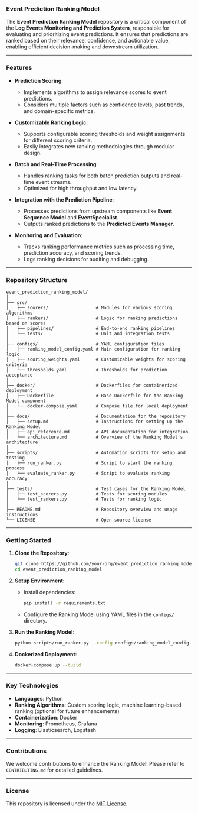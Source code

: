 ### **Event Prediction Ranking Model**

The **Event Prediction Ranking Model** repository is a critical component of the **Log Events Monitoring and Prediction System**, responsible for evaluating and prioritizing event predictions. It ensures that predictions are ranked based on their relevance, confidence, and actionable value, enabling efficient decision-making and downstream utilization.

---

### **Features**
- **Prediction Scoring**:
  - Implements algorithms to assign relevance scores to event predictions.
  - Considers multiple factors such as confidence levels, past trends, and domain-specific metrics.

- **Customizable Ranking Logic**:
  - Supports configurable scoring thresholds and weight assignments for different scoring criteria.
  - Easily integrates new ranking methodologies through modular design.

- **Batch and Real-Time Processing**:
  - Handles ranking tasks for both batch prediction outputs and real-time event streams.
  - Optimized for high throughput and low latency.

- **Integration with the Prediction Pipeline**:
  - Processes predictions from upstream components like **Event Sequence Model** and **EventSpecialist**.
  - Outputs ranked predictions to the **Predicted Events Manager**.

- **Monitoring and Evaluation**:
  - Tracks ranking performance metrics such as processing time, prediction accuracy, and scoring trends.
  - Logs ranking decisions for auditing and debugging.

---

### **Repository Structure**
```
event_prediction_ranking_model/
│
├── src/
│   ├── scorers/                  # Modules for various scoring algorithms
│   ├── rankers/                  # Logic for ranking predictions based on scores
│   ├── pipelines/                # End-to-end ranking pipelines
│   └── tests/                    # Unit and integration tests
│
├── configs/                      # YAML configuration files
│   ├── ranking_model_config.yaml # Main configuration for ranking logic
│   ├── scoring_weights.yaml      # Customizable weights for scoring criteria
│   └── thresholds.yaml           # Thresholds for prediction acceptance
│
├── docker/                       # Dockerfiles for containerized deployment
│   ├── Dockerfile                # Base Dockerfile for the Ranking Model component
│   └── docker-compose.yaml       # Compose file for local deployment
│
├── docs/                         # Documentation for the repository
│   ├── setup.md                  # Instructions for setting up the Ranking Model
│   ├── api_reference.md          # API documentation for integration
│   └── architecture.md           # Overview of the Ranking Model's architecture
│
├── scripts/                      # Automation scripts for setup and testing
│   ├── run_ranker.py             # Script to start the ranking process
│   └── evaluate_ranker.py        # Script to evaluate ranking accuracy
│
├── tests/                        # Test cases for the Ranking Model
│   ├── test_scorers.py           # Tests for scoring modules
│   └── test_rankers.py           # Tests for ranking logic
│
├── README.md                     # Repository overview and usage instructions
└── LICENSE                       # Open-source license
```

---

### **Getting Started**
1. **Clone the Repository**:
   ```bash
   git clone https://github.com/your-org/event_prediction_ranking_model.git
   cd event_prediction_ranking_model
   ```

2. **Setup Environment**:
   - Install dependencies:
     ```bash
     pip install -r requirements.txt
     ```
   - Configure the Ranking Model using YAML files in the `configs/` directory.

3. **Run the Ranking Model**:
   ```bash
   python scripts/run_ranker.py --config configs/ranking_model_config.yaml
   ```

4. **Dockerized Deployment**:
   ```bash
   docker-compose up --build
   ```

---

### **Key Technologies**
- **Languages**: Python
- **Ranking Algorithms**: Custom scoring logic, machine learning-based ranking (optional for future enhancements)
- **Containerization**: Docker
- **Monitoring**: Prometheus, Grafana
- **Logging**: Elasticsearch, Logstash

---

### **Contributions**
We welcome contributions to enhance the Ranking Model! Please refer to `CONTRIBUTING.md` for detailed guidelines.

---

### **License**
This repository is licensed under the [MIT License](LICENSE).
